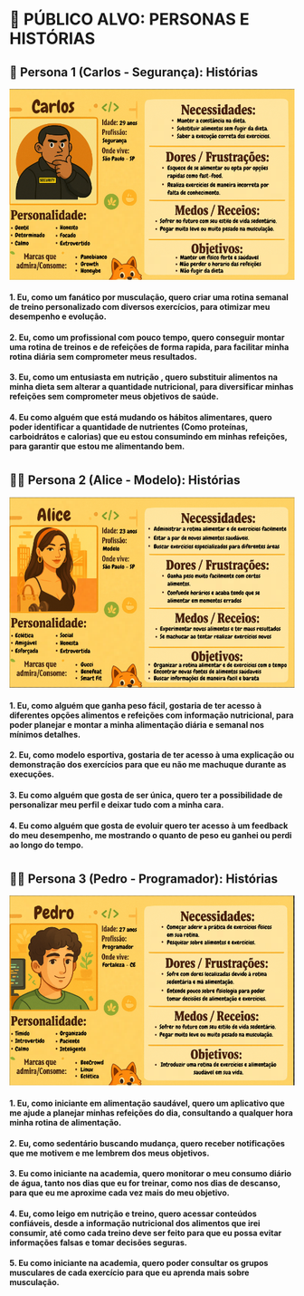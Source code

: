# 📌 PÚBLICO ALVO: PERSONAS E HISTÓRIAS

## 👮 Persona 1 (Carlos - Segurança): Histórias
![](https://github.com/Neo-TimeOut/Engenharia-de-Software-II/blob/main/documenta%C3%A7%C3%A3o/Images/CarlaoD1.png)


#### 1. Eu, como um fanático por musculação, quero criar uma rotina semanal de treino personalizado com diversos exercícios, para otimizar meu desempenho e evolução.

#### 2. Eu, como um profissional com pouco tempo, quero conseguir montar uma rotina de treinos e de refeições de forma rapida, para facilitar minha rotina diária sem comprometer meus resultados.

#### 3. Eu, como um entusiasta em nutrição , quero substituir alimentos na minha dieta sem alterar a quantidade nutricional, para diversificar minhas refeições sem comprometer meus objetivos de saúde.

#### 4. Eu como alguém que está mudando os hábitos alimentares, quero poder identificar a quantidade de nutrientes (Como proteínas, carboidrátos e calorias) que eu estou consumindo em minhas refeições, para garantir que estou me alimentando bem.

#

## 🤸‍♀️ Persona 2 (Alice - Modelo): Histórias
![](https://github.com/Neo-TimeOut/Engenharia-de-Software-II/blob/main/documenta%C3%A7%C3%A3o/Images/AlicaoD1.png)


#### 1. Eu, como alguém que ganha peso fácil, gostaria de ter acesso à diferentes opções alimentos e refeições com informação nutricional, para poder planejar e montar a minha alimentação diária e semanal nos mínimos detalhes.

#### 2. Eu, como modelo esportiva, gostaria de ter acesso à uma explicação ou demonstração dos exercícios para que eu não me machuque durante as execuções.

#### 3. Eu como alguém que gosta de ser única, quero ter a possibilidade de personalizar meu perfil e deixar tudo com a minha cara.

#### 4. Eu como alguém que gosta de evoluir quero ter acesso à um feedback do meu desempenho, me mostrando o quanto de peso eu ganhei ou perdi ao longo do tempo.
#

## 🧑‍💻 Persona 3 (Pedro - Programador): Histórias
![](https://github.com/Neo-TimeOut/Engenharia-de-Software-II/blob/main/documenta%C3%A7%C3%A3o/Images/PedraoD1.png)


#### 1. Eu, como iniciante em alimentação saudável, quero um aplicativo que me ajude a planejar minhas refeições do dia, consultando a qualquer hora minha rotina de alimentação.

#### 2. Eu, como sedentário buscando mudança, quero receber notificações que me motivem e me lembrem dos meus objetivos.

#### 3. Eu como iniciante na academia, quero monitorar o meu consumo diário de água, tanto nos dias que eu for treinar, como nos dias de descanso, para que eu me aproxime cada vez mais do meu objetivo.

#### 4. Eu, como leigo em nutrição e treino, quero acessar conteúdos confiáveis, desde a informação nutricional dos alimentos que irei consumir, até como cada treino deve ser feito para que eu possa evitar informações falsas e tomar decisões seguras.

#### 5. Eu como iniciante na academia, quero poder consultar os grupos musculares de cada exercício para que eu aprenda mais sobre musculação.
#


